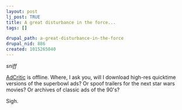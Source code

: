 ```yaml
--- 
layout: post
lj_post: TRUE
title: A great disturbance in the force...
tags: []

drupal_path: a-great-disturbance-in-the-force
drupal_nid: 886
created: 1015265040
---
```

*sniff*

<A HREF="http://www.adcritic.com">AdCritic</a> is offline. Where, I ask you, will I download high-res quicktime versions of the superbowl ads? Or spoof trailers for the next star wars movies? Or archives of classic ads of the 90's?

Sigh.
